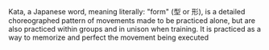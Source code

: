 Kata, a Japanese word, meaning literally: "form" (型 or 形), is a detailed choreographed pattern of movements made to be practiced alone, but are also practiced within groups and in unison when training. It is practiced as a way to memorize and perfect the movement being executed
